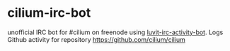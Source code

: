 # cilium-irc-bot

unofficial IRC bot for #cilium on freenode using [luvit-irc-activity-bot][0].
Logs Github activity for repository https://github.com/cilium/cilium

[0]: https://github.com/squeek502/luvit-irc-activity-bot

